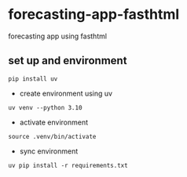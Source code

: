 # forecasting-app-fasthtml
forecasting app using fasthtml


## set up and environment


```
pip install uv
```

- create environment using uv

```
uv venv --python 3.10
```

- activate environment

```
source .venv/bin/activate
```

- sync environment

```
uv pip install -r requirements.txt
```





